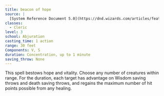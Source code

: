 ```yaml
---
title: beacon of hope
source: |
  [System Reference Document 5.0](https://dnd.wizards.com/articles/features/systems-reference-document-srd)
classes:
  - Cleric
level: 3
school: Abjuration
casting_time: 1 action
range: 30 feet
Components: V, S
duration: Concentration, up to 1 minute
saving_throw: None
---
```


This spell bestows hope and vitality. Choose any number of creatures within range. For the duration, each target has advantage on Wisdom saving throws and death saving throws, and regains the maximum number of hit points possible from any healing.
